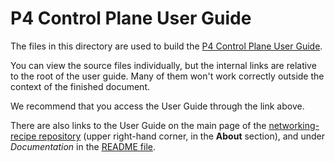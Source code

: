 # P4 Control Plane User Guide

The files in this directory are used to build the
[P4 Control Plane User Guide](https://ipdk.io/p4cp-userguide/).

You can view the source files individually, but the internal links are
relative to the root of the user guide. Many of them won't work correctly
outside the context of the finished document.

We recommend that you access the User Guide through the link above.

There are also links to the User Guide on the main page of the
[networking-recipe repository](https://github.com/ipdk-io/networking-recipe)
(upper right-hand corner, in the **About** section), and under _Documentation_
in the [README file](https://github.com/ipdk-io/networking-recipe#readme).
